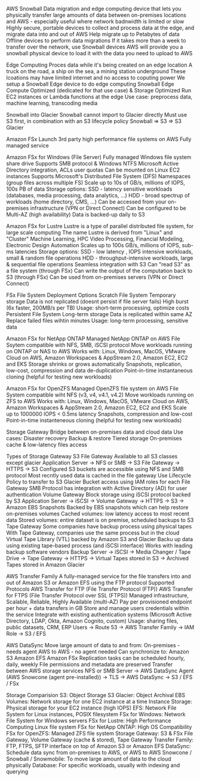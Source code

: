 AWS Snowball
    Data migration and edge computing device that lets you physically transfer large amounts of data between on-premises locations and AWS - especially useful where network badnwidth is limited or slow
    Highly secure, portable devices to collect and process data at the edge, and migrate data into and out of AWS
    Help migrate up to Petabytes of data
    Offline devices to perform data migrations
    If it takes more than a week to transfer over the network, use Snowball devices
    AWS will provide you a snowball physical device to load it with the data you need to upload to AWS

Edge Computing
    Proces data while it's being created on an edge location
        A truck on the road, a ship on the sea, a mining station underground
    These lcoations may have limited internet and no access to coputing power
    We setup a Snowball Edge device to do edge computing
    Snowball Edge Compute Optimized (dedicated for that use case) & Storage Optimized
    Run EC2 instances or Lambda functions at the edge
    Use case: preprocess data, machine learning, transcoding media

Snowball into Glacier
    Snowball cannot import to Glacier directly
    Must use S3 first, in combination with an S3 lifecycle policy
    Snowball => S3 => S3 Glacier

Amazon FSx
    Launch 3rd party high performance file systems on AWS
    Fully managed service

Amazon FSx for Windows (File Server)
    Fully managed Windows file system share drive
    Supports SMB protocol & Windows NTFS
    Microsoft Active Directory integration, ACLs user quotas
    Can be mounted on Linux EC2 instances
    Supports Microsoft's Distributed File System (DFS) Namespaces (group files across multiple FS)
    Scale up to 10s of GB/s, millions of IOPS, 100s PB of data
    Storage options:
        SSD - latency sensitive workloads (databases, media processing, data analytics, ...)
        HDD - broad spectrup of workloads (home directory, CMS, ...)
    Can be accessed from your on-premises infrastructure (VPN or Direct Connect)
    Can be configured to be Multi-AZ (high availability)
    Data is backed-up daily to S3

Amazon FSx for Lustre
    Lustre is a type of parallel distributed file system, for large scale computing
    The name Lustre is derived from "Linux" and "Cluster"
    Machine Learning, HPC
    Video Processing, Financial Modeling, Electronic Design Automation
    Scales up to 100s GB/s, millions of IOPS, sub-ms latencies
    Storage options:
        SSD - low latency , IOPS intensive workloads, small & random file operations
        HDD - throughput-intensive workloads, large & sequential file operations
    Seamless integration with S3
        Can "read S3" as a file system (through FSx)
        Can write the output of the computation back to S3 (through FSx)
    Can be used from on-premises servers (VPN or Direct Connect)

FSx File System Deployment Options
    Scratch File System
        Temporary storage
        Data is not replicated (doesnt persist if file server fails)
        High burst (6x faster, 200MB/s per TB)
        Usage: short-term processing, optimize costs
    Persistent File System
        Long-term storage
        Data is replicated within same AZ
        Replace failed files wihtin minutes
        Usage: long-term processing, sensitive data

Amazon FSx for NetApp ONTAP
    Managed NetApp ONTAP on AWS
    File Ssytem compatible with NFS, SMB, iSCSI protocol
    Move workloads running on ONTAP or NAS to AWS
    Works with: Linux, Windows, MacOS, VMware Cloud on AWS, Amazon Workspaces & AppStream 2.0, Amazon EC2, EC2 and EKS
    Storage shrinks or grows automatically
    Snapshots, replication, low-cost, compression and data de-duplication
    Point-in-time instantaneous cloning (helpful for testing new workloads)

Amazon FSx for OpenZFS
    Managed OpenZFS file system on AWS
    File System compatible wiht NFS (v3, v4, v4.1, v4.2)
    Move workloads running on ZFS to AWS
    Works with: Linux, Windows, MacOS, VMware Cloud on AWS, Amazon Workspaces & AppStream 2.0, Amazon EC2, EC2 and EKS
    Scale up to 1000000 IOPS < 0.5ms latency
    Snapshots, compression and low-cost
    Point-in-time instanteneous cloning (helpful for testing new workloads)






Storage Gateway
    Bridge between on-premises data and cloud data
    Use cases: 
        Disaster recovery
        Backup & restore
        Tiered storage
        On-premises cache & low-latency files access

Types of Storage Gateway
    S3 File Gateway
        Available to all S3 classes except glacier
        Application Server -> NFS or SMB -> S3 File Gateway -> HTTPS -> S3
        Configured S3 buckets are accessible using NFS and SMB protocol
        Most recntly used data is cached in the file gateway
        Use Lifecycle Policy to transfer to S3 Glacier
        Bucket access using IAM roles for each File Gateway
        SMB Protocol has integration with Active Directory (AD) for user authentication
    Volume Gateway
        Block storage using iSCSI protocol backed by S3
        Application Server -> iSCSI -> Volume Gateway -> HTTPS -> S3 -> Amazon EBS Snapshots
        Backed by EBS snapshots which can help restore on-premises volumes
        Cached volumes: low latency access to most recent data
        Stored volumes: entire dataset is on premise, scheduled backups to S3
    Tape Gateway
        Some companies have backup process using physical tapes
        With Tape Gateway, companies use the same process but in the cloud
        Virtual Tape Library (VTL) backed by Amazon S3 and Glacier
        Backu up data using existing tape-based process (and iSCSI interface)
        Works with leading backup software vendors
        Backup Server -> iSCSI -> Media Changer / Tape Drive -> Tape Gateway -> HTTPS -> Virtual Tapes stored in S3 -> Archived Tapes stored in Amazon Glacier





AWS Transfer Family
    A fully-managed service for the file transfers into and out of Amazon S3 or Amazon EFS using the FTP protocol
    Supported Protocols
        AWS Transfer for FTP (File Transfer Protocol (FTP))
        AWS Transfer for FTPS (File Transfer Protocol over SSL (FTPS))
    Managed infrastructure, Scalable, Reliable, Highly Available (multi-AZ)
    Pay per provisioned endpoint per hour + data transfers in GB
    Store and manage users credentials within the service
    Integrate with existing authentication systems (Microsoft Active Directory, LDAP, Okta, Amazon Cognito, custom)
    Usage: sharing files, public datasets, CRM, ERP
    Users -> Route 53 -> AWS Transfer Family -> IAM Role -> S3 / EFS




AWS DataSync
    Move large amount of data to and from:
        On-premises - needs agent
        AWS to AWS - no agent needed
    Can synchronize to:
        Amazon S3
        Amazon EFS
        Amazon FSx
    Replication tasks can be scheduled hourly, daily, weekly
    File permissions and metadata are preserved
    Transfer between AWS storage services
    NFS or SMB Server -> AWS DataSync Agent (AWS Snowcone (agent pre-installed)) -> TLS -> AWS DataSync -> S3 / EFS / FSx



Storage Comparision
S3: Object Storage
S3 Glacier: Object Archival
EBS Volumes: Network storage for one EC2 instance at a time
Instance Storage: Physical storage for your EC2 instance (high IOPS)
EFS: Network File System for Linux instances, POSIX filesystem
FSx for Windows: Network File System for Windows servers
FSx for Lustre: High Performance Computing Linux file system
FSx for NetApp ONTAP: High OS Compatibility
FSx for OpenZFS: Managed ZFS file system
Storage Gateway: S3 & FSx File Gateway, Volume Gateway (cache & stored), Tape Gateway
Transfer Family: FTP, FTPS, SFTP interface on top of Amazon S3 or Amazon EFS
DataSync: Schedule data sync from on-premises to AWS, or AWS to AWS
Snowcone / Snowball / Snowmobile: To move large amount of data to the cloud physically
Database: For specific workloads, usually with indexing and querying